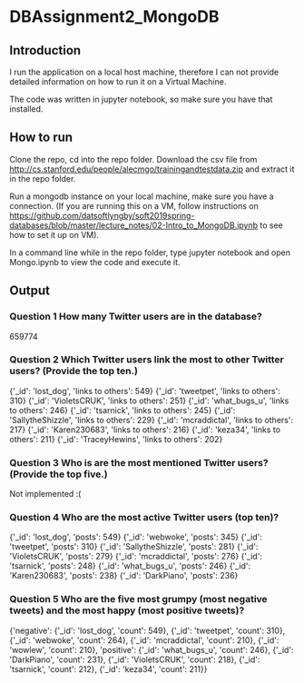 # DBAssignment2_MongoDB

## Introduction

I run the application on a local host machine, therefore I can not provide detailed information on how to run it on a Virtual Machine.

The code was written in jupyter notebook, so make sure you have that installed.

## How to run

Clone the repo, cd into the repo folder.
Download the csv file from http://cs.stanford.edu/people/alecmgo/trainingandtestdata.zip and extract it in the repo folder.

Run a mongodb instance on your local machine, make sure you have a connection. (If you are running this on a VM, follow instructions on https://github.com/datsoftlyngby/soft2019spring-databases/blob/master/lecture_notes/02-Intro_to_MongoDB.ipynb to see how to set it up on VM).

In a command line while in the repo folder, type jupyter notebook and open Mongo.ipynb to view the code and execute it.


## Output

### Question 1 How many Twitter users are in the database?

659774

### Question 2 Which Twitter users link the most to other Twitter users? (Provide the top ten.)

{'_id': 'lost_dog', 'links to others': 549}
{'_id': 'tweetpet', 'links to others': 310}
{'_id': 'VioletsCRUK', 'links to others': 251}
{'_id': 'what_bugs_u', 'links to others': 246}
{'_id': 'tsarnick', 'links to others': 245}
{'_id': 'SallytheShizzle', 'links to others': 229}
{'_id': 'mcraddictal', 'links to others': 217}
{'_id': 'Karen230683', 'links to others': 216}
{'_id': 'keza34', 'links to others': 211}
{'_id': 'TraceyHewins', 'links to others': 202}

### Question 3 Who is are the most mentioned Twitter users? (Provide the top five.)

Not implemented :(

### Question 4 Who are the most active Twitter users (top ten)?

{'_id': 'lost_dog', 'posts': 549}
{'_id': 'webwoke', 'posts': 345}
{'_id': 'tweetpet', 'posts': 310}
{'_id': 'SallytheShizzle', 'posts': 281}
{'_id': 'VioletsCRUK', 'posts': 279}
{'_id': 'mcraddictal', 'posts': 276}
{'_id': 'tsarnick', 'posts': 248}
{'_id': 'what_bugs_u', 'posts': 246}
{'_id': 'Karen230683', 'posts': 238}
{'_id': 'DarkPiano', 'posts': 236}

### Question 5 Who are the five most grumpy (most negative tweets) and the most happy (most positive tweets)?

{'negative': {'_id': 'lost_dog', 'count': 549},
              {'_id': 'tweetpet', 'count': 310},
              {'_id': 'webwoke', 'count': 264},
              {'_id': 'mcraddictal', 'count': 210},
              {'_id': 'wowlew', 'count': 210},
 'positive': {'_id': 'what_bugs_u', 'count': 246},
              {'_id': 'DarkPiano', 'count': 231},
              {'_id': 'VioletsCRUK', 'count': 218},
              {'_id': 'tsarnick', 'count': 212},
              {'_id': 'keza34', 'count': 211}}
